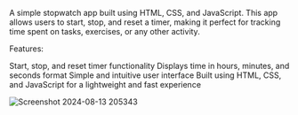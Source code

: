 A simple stopwatch app built using HTML, CSS, and JavaScript. This app allows users to start, stop, and reset a timer, making it perfect for tracking time spent on tasks, exercises, or any other activity.

Features:

Start, stop, and reset timer functionality
Displays time in hours, minutes, and seconds format
Simple and intuitive user interface
Built using HTML, CSS, and JavaScript for a lightweight and fast experience

![Screenshot 2024-08-13 205343](https://github.com/user-attachments/assets/913073a8-a33a-4c45-b105-6b22d39e09e1) 


